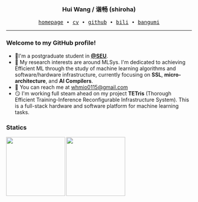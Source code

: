 <h3 align="center"> Hui Wang / 谐畅 (shiroha) </h3>


<p align="center">
  <samp>
    <a href="https://www.没钱续费.top/">homepage</a> ∙
    <a href="https://www.没钱续费.top/">cv</a> ∙ 
    <a href="https://github.com/shirohasuki/">github</a> ∙ 
    <a href="https://space.bilibili.com/200359295">bili</a> ∙ 
    <a href="https://bgm.tv/user/437227">bangumi</a>
  </samp>
</p>


---

### Welcome to my GitHub profile!

+ :school:I'm a postgraduate student in [**@SEU**](https://ic.seu.edu.cn/).
+ :telescope: My research interests are around MLSys. I'm dedicated to achieving Efficient ML through the study of machine learning algorithms and software/hardware infrastructure, currently focusing on **SSL**, **micro-architecture**, and **AI Compilers**.
+ :e-mail: You can reach me at whmio0115@gmail.com
+ :smirk: I'm working full steam ahead on my project **TETris** (Thorough Efficient Training-Inference Reconfigurable Infrastructure System). This is a full-stack hardware and software platform for machine learning tasks.

### Statics

<img align="Left" height="160px" src="https://github-readme-stats.vercel.app/api?username=shirohasuki&show_icons=true&hide_border=true&theme=radical&layout=compact">
<img align="Left" height="160px" src="https://github-readme-stats-git-masterrstaa-rickstaa.vercel.app/api/top-langs/?username=shirohasuki&hide_title=true&hide_border=true&layout=compact&theme=dracula"/><br>
